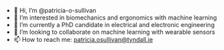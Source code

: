 - 👋 Hi, I’m @patricia-o-sullivan
- 👀 I’m interested in biomechanics and ergonomics with machine learning
- 🌱 I’m currently a PhD candidate in electrical and electronic engineering
- 💞️ I’m looking to collaborate on machine learning with wearable sensors
- 📫 How to reach me: patricia.osullivan@tyndall.ie

<!---
patricia-o-sullivan/patricia-o-sullivan is a ✨ special ✨ repository because its `README.md` (this file) appears on your GitHub profile.
You can click the Preview link to take a look at your changes.
--->
